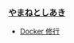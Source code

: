 ### [やまねとしあき](http://twitter.com/yamanetoshi)

- [Docker 修行](https://github.com/OkinawaDevOps/okinawadevops.github.com/issues/17)
